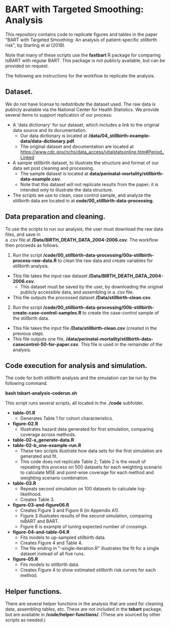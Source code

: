 # BART with Targeted Smoothing: Analysis
This repository contains code to replicate figures and tables in the paper "BART with Targeted Smoothing: An analysis of patient-specific stillbirth risk", by Starling et al (2018).

Note that many of these scripts use the **fastbart** R package for comparing tsBART with regular BART.  This package is not publicly available, but can be provided on request.  

The following are instructions for the workflow to replicate the analysis.

## Dataset.
We do not have license to redistribute the dataset used.  The raw data is publicly available via the National Center for Health Statistics.  We provide several items to support replication of our process: 

* A 'data dictionary' for our dataset, which includes a link to the original data source and its documentation.     
    + Our data dictionary is located at **/data/04_stillbirth-example-data/data-dictionary.pdf**.    
    + The original dataset and documentation are located at https://www.cdc.gov/nchs/data_access/vitalstatsonline.htm#Period_Linked        
* A sample stillbirth dataset, to illustrate the structure and format of our data set post cleaning and processing.      
    + The sample dataset is located at **data/perinatal-mortality/stillbirth-data-example.csv**. 
    + Note that this dataset will not replicate results from the paper; it is intended only to illustrate the data structure.  
* The scripts we use to clean, case control sample, and analyze the stillbirth data are located in at **code/00_stillbirth-data-processing**.  

## Data preparation and cleaning.
To use the scripts to run our analysis, the user must download the raw data files, and save in  
a .csv file at **/Data/BIRTH_DEATH_DATA_2004-2006.csv**.  The workflow then proceeds as follows.

1. Run the script **/code/00_stillbirth-data-processing/00a-stillbirth-process-raw-data.R** to clean the raw data and create variables for stillbirth analysis.  

* This file takes the input raw dataset **/Data/BIRTH_DEATH_DATA_2004-2006.csv**.  
    + This dataset must be saved by the user, by downloading the original publicly accessible data, and assembling in a .csv file.  
* This file outputs the processed dataset **/Data/stillbirth-clean.csv**.    

2. Run the script **/code/00_stillbirth-data-processing/00b-stillbirth-create-case-control-samples.R** to create the case-control sample of the stillbirth data.

* This file takes the input file **/Data/stillbirth-clean.csv** (created in the previous step).  
* This file outputs one file, 
**/data/perinatal-mortality/stillbirth-data-casecontrol-50-for-paper.csv**.  This file is used in the remainder of the analysis.
 

## Code execution for analysis and simulation.
The code for both stillbirth analysis and the simulation can be run by the following command.  

**bash tsbart-analysis-coderun.sh**    

This script runs several scripts, all located in the **./code** subfolder.

* **table-01.R**   
    + Generates Table 1 for cohort characteristics.  
* **figure-02.R** 
    + Illustrates hazard data generated for first simulation, comparing coverage across methods.  
* **table-02-a_generate-data.R**   
* **table-02-b_one-example-run.R**   
    + These two scripts illustrate how data sets for the first simulation are generated and fit.  
    + This code does not replicate Table 2; Table 2 is the result of repeating this process on 500 datasets for each weighting scenario to calculate MSE and point-wise coverage for each method and weighting scenario combination.  
* **table-03.R**  
    + Repeats second simulation on 100 datasets to calculate log-likelihood.
    + Creates Table 3.
* **figure-03-and-figure06.R**  
    + Creates Figure 3 and Figure 6 (in Appendix A1).
    + Figure 3 illustrates results of the second simulation, comparing tsBART and BART.
    + Figure 6 is example of tuning expected number of crossings.
* **figure-04-and-table-04.R**  
    + Fits models to up-sampled stillbirth data. 
    + Creates Figure 4 and Table 4.
    + The file ending in "-single-iteration.R" illustrates the fit for a single dataset instead of all five runs.
* **figure-05.R**
    + Fits models to stillbirth data.
    + Creates Figure 4 to show estimated stillbirth risk curves for each method.
    
## Helper functions.
There are several helper functions in the analysis that are used for cleaning data, assembling tables, etc.  These are not included in the **tsbart** package, but are available in **/code/helper-functions/**.  (These are sourced by other scripts as needed.)